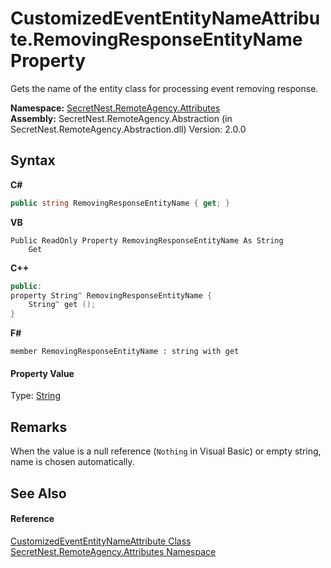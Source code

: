 # CustomizedEventEntityNameAttribute.RemovingResponseEntityName Property 
 

Gets the name of the entity class for processing event removing response.

**Namespace:**&nbsp;<a href="N_SecretNest_RemoteAgency_Attributes">SecretNest.RemoteAgency.Attributes</a><br />**Assembly:**&nbsp;SecretNest.RemoteAgency.Abstraction (in SecretNest.RemoteAgency.Abstraction.dll) Version: 2.0.0

## Syntax

**C#**<br />
``` C#
public string RemovingResponseEntityName { get; }
```

**VB**<br />
``` VB
Public ReadOnly Property RemovingResponseEntityName As String
	Get
```

**C++**<br />
``` C++
public:
property String^ RemovingResponseEntityName {
	String^ get ();
}
```

**F#**<br />
``` F#
member RemovingResponseEntityName : string with get

```


#### Property Value
Type: <a href="https://docs.microsoft.com/dotnet/api/system.string" target="_blank">String</a>

## Remarks
When the value is a null reference (`Nothing` in Visual Basic) or empty string, name is chosen automatically.

## See Also


#### Reference
<a href="T_SecretNest_RemoteAgency_Attributes_CustomizedEventEntityNameAttribute">CustomizedEventEntityNameAttribute Class</a><br /><a href="N_SecretNest_RemoteAgency_Attributes">SecretNest.RemoteAgency.Attributes Namespace</a><br />